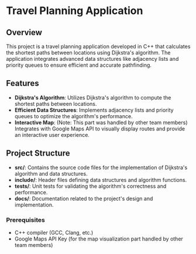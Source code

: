 # Travel Planning Application

## Overview

This project is a travel planning application developed in C++ that calculates the shortest paths between locations using Dijkstra's algorithm. The application integrates advanced data structures like adjacency lists and priority queues to ensure efficient and accurate pathfinding.

## Features

- **Dijkstra's Algorithm**: Utilizes Dijkstra's algorithm to compute the shortest paths between locations.
- **Efficient Data Structures**: Implements adjacency lists and priority queues to optimize the algorithm's performance.
- **Interactive Map**: (Note: This part was handled by other team members) Integrates with Google Maps API to visually display routes and provide an interactive user experience.

## Project Structure

- **src/**: Contains the source code files for the implementation of Dijkstra's algorithm and data structures.
- **include/**: Header files defining data structures and algorithm functions.
- **tests/**: Unit tests for validating the algorithm's correctness and performance.
- **docs/**: Documentation related to the project's design and implementation.

### Prerequisites

- C++ compiler (GCC, Clang, etc.)
- Google Maps API Key (for the map visualization part handled by other team members)
